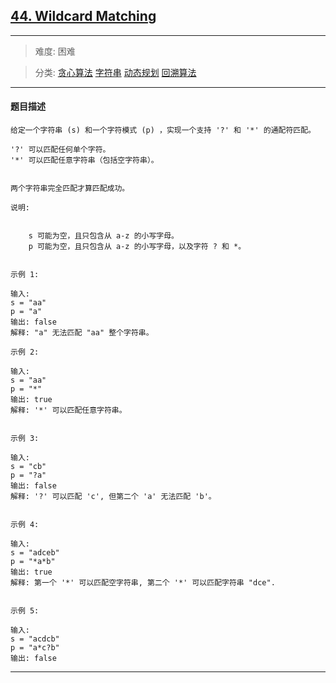 ## [44. Wildcard Matching](https://leetcode-cn.com/problems/wildcard-matching/)

---

> 难度: 困难

> 分类:  [贪心算法](https://leetcode-cn.com/tag/greedy/)  [字符串](https://leetcode-cn.com/tag/string/)  [动态规划](https://leetcode-cn.com/tag/dynamic-programming/)  [回溯算法](https://leetcode-cn.com/tag/backtracking/) 

---

#### 题目描述

```
给定一个字符串 (s) 和一个字符模式 (p) ，实现一个支持 '?' 和 '*' 的通配符匹配。

'?' 可以匹配任何单个字符。
'*' 可以匹配任意字符串（包括空字符串）。


两个字符串完全匹配才算匹配成功。

说明:


	s 可能为空，且只包含从 a-z 的小写字母。
	p 可能为空，且只包含从 a-z 的小写字母，以及字符 ? 和 *。


示例 1:

输入:
s = "aa"
p = "a"
输出: false
解释: "a" 无法匹配 "aa" 整个字符串。

示例 2:

输入:
s = "aa"
p = "*"
输出: true
解释: '*' 可以匹配任意字符串。


示例 3:

输入:
s = "cb"
p = "?a"
输出: false
解释: '?' 可以匹配 'c', 但第二个 'a' 无法匹配 'b'。


示例 4:

输入:
s = "adceb"
p = "*a*b"
输出: true
解释: 第一个 '*' 可以匹配空字符串, 第二个 '*' 可以匹配字符串 "dce".


示例 5:

输入:
s = "acdcb"
p = "a*c?b"
输出: false

```

---
